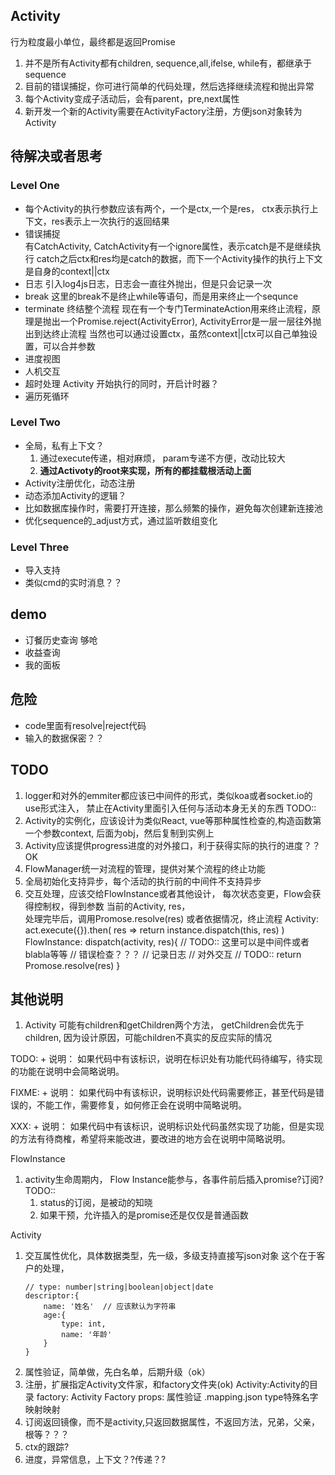 ## Activity
行为粒度最小单位，最终都是返回Promise   
1. 并不是所有Activity都有children, sequence,all,ifelse, while有，都继承于sequence
2. 目前的错误捕捉，你可进行简单的代码处理，然后选择继续流程和抛出异常
3. 每个Activity变成子活动后，会有parent，pre,next属性
4. 新开发一个新的Activity需要在ActivityFactory注册，方便json对象转为Activity

## 待解决或者思考
### Level One
* 每个Activity的执行参数应该有两个，一个是ctx,一个是res， ctx表示执行上下文，res表示上一次执行的返回结果
* 错误捕捉   
    有CatchActivity, CatchActivity有一个ignore属性，表示catch是不是继续执行
    catch之后ctx和res均是catch的数据，而下一个Activity操作的执行上下文是自身的context||ctx
* 日志
    引入log4js日志，日志会一直往外抛出，但是只会记录一次
* break
    这里的break不是终止while等语句，而是用来终止一个sequnce
* terminate
    终结整个流程
    现在有一个专门TerminateAction用来终止流程，原理是抛出一个Promise.reject(ActivityError), ActivityError是一层一层往外抛出到达终止流程
    当然也可以通过设置ctx，虽然context||ctx可以自己单独设置，可以合并参数
* 进度视图
* 人机交互 
* 超时处理
    Activity 开始执行的同时，开启计时器？ 
* 遍历死循环 

### Level Two
* 全局，私有上下文？
    1. 通过execute传递，相对麻烦， param专递不方便，改动比较大    
    2. **通过Activoty的root来实现，所有的都挂载根活动上面**
* Activity注册优化，动态注册
* 动态添加Activity的逻辑？
* 比如数据库操作时，需要打开连接，那么频繁的操作，避免每次创建新连接池
* 优化sequence的_adjust方式，通过监听数组变化

### Level Three
* 导入支持
* 类似cmd的实时消息？？


## demo
* 订餐历史查询 够呛
* 收益查询
* 我的面板


## 危险
* code里面有resolve|reject代码
* 输入的数据保密？？

## TODO
1. logger和对外的emmiter都应该已中间件的形式，类似koa或者socket.io的use形式注入， 禁止在Activity里面引入任何与活动本身无关的东西
   TODO::
2. Activity的实例化，应该设计为类似React, vue等那种属性检查的,构造函数第一个参数context, 后面为obj，然后复制到实例上
3. Activity应该提供progress进度的对外接口，利于获得实际的执行的进度？？
   OK
4. FlowManager统一对流程的管理，提供对某个流程的终止功能
5. 全局初始化支持异步，每个活动的执行前的中间件不支持异步
6. 交互处理，应该交给FlowInstance或者其他设计， 每次状态变更，Flow会获得控制权，得到参数 当前的Activity, res，    
    处理完毕后，调用Promose.resolve(res) 或者依据情况，终止流程
    Activity:
    act.execute({}).then( res =>
        return instance.dispatch(this, res)
    )
    FlowInstance:
    dispatch(activity, res){
        // TODO:: 这里可以是中间件或者blabla等等
        //  错误检查？？？
        // 记录日志
        // 对外交互
        // TODO::
        return Promose.resolve(res)
    }



## 其他说明
1. Activity 可能有children和getChildren两个方法， getChildren会优先于children, 因为设计原因，可能children不真实的反应实际的情况



TODO: + 说明：
如果代码中有该标识，说明在标识处有功能代码待编写，待实现的功能在说明中会简略说明。

FIXME: + 说明：
如果代码中有该标识，说明标识处代码需要修正，甚至代码是错误的，不能工作，需要修复，如何修正会在说明中简略说明。

XXX: + 说明：
如果代码中有该标识，说明标识处代码虽然实现了功能，但是实现的方法有待商榷，希望将来能改进，要改进的地方会在说明中简略说明。




FlowInstance
1. activity生命周期内， Flow Instance能参与，各事件前后插入promise?订阅? 
    TODO:: 
    1. status的订阅，是被动的知晓
    2. 如果干预，允许插入的是promise还是仅仅是普通函数

Activity
1. 交互属性优化，具体数据类型，先一级，多级支持直接写json对象
    这个在于客户的处理，
    ```
    // type: number|string|boolean|object|date
    descriptor:{
        name: '姓名'  // 应该默认为字符串
        age:{
            type: int,
            name: '年龄'
        }
    }
    ```
2. 属性验证，简单做，先白名单，后期升级（ok）
3. 注册，扩展指定Activity文件家，和factory文件夹(ok)
   Activity:Activity的目录
    factory: Activity Factory
    props: 属性验证
    .mapping.json type特殊名字映射映射
4. 订阅返回镜像，而不是activity,只返回数据属性，不返回方法，兄弟，父亲，根等？？？
5. ctx的跟踪?
6. 进度，异常信息，上下文？?传递？?



